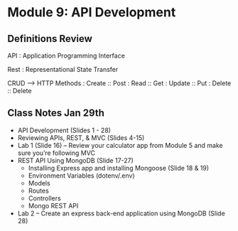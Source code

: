 # Module 9: API Development

## Definitions Review

API
: Application Programming Interface

Rest
: Representational State Transfer

CRUD --> HTTP Methods
: Create :: Post
: Read :: Get
: Update :: Put
: Delete :: Delete

## Class Notes Jan 29th
- API Development (Slides 1 - 28)
- Reviewing APIs, REST, & MVC (Slides 4-15)
- Lab 1 (Slide 16) – Review your calculator app from Module 5 and make sure you’re following MVC
- REST API Using MongoDB (Slide 17-27)
    - Installing Express app and installing Mongoose (Slide 18 & 19)
    - Environment Variables (dotenv/.env) 
    - Models 
    - Routes
    - Controllers
    - Mongo REST API
- Lab 2 – Create an express back-end application using MongoDB (Slide 28)